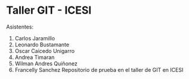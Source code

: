 # Taller GIT - ICESI
Asistentes:
1.  Carlos Jaramillo
2.  Leonardo Bustamante
3.  Oscar Caicedo Unigarro
4.  Andrea Timaran
5.  Wilman Andres Quiñonez
6.  Francelly Sanchez 
Repositorio de prueba  en el taller de GIT en ICESI